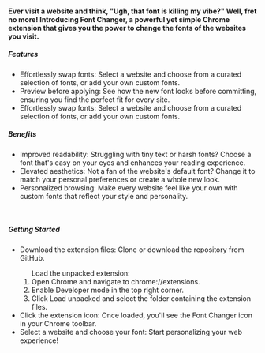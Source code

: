<h4>Ever visit a website and think, "Ugh, that font is killing my vibe?" Well, fret no more! Introducing Font Changer, a powerful yet simple Chrome extension that gives you the power to change the fonts of the websites you visit.</h4>

<h5>Features</h5>
<ul>
  <li>Effortlessly swap fonts: Select a website and choose from a curated selection of fonts, or add your own custom fonts.
</li>
<li>Preview before applying: See how the new font looks before committing, ensuring you find the perfect fit for every site.
</li>
<li>Effortlessly swap fonts: Select a website and choose from a curated selection of fonts, or add your own custom fonts.
</li>
</ul>
<h5>Benefits</h5>
<ul>
  <li>Improved readability: Struggling with tiny text or harsh fonts? Choose a font that's easy on your eyes and enhances your reading experience.
</li>
<li>Elevated aesthetics: Not a fan of the website's default font? Change it to match your personal preferences or create a whole new look.
</li>
<li>Personalized browsing: Make every website feel like your own with custom fonts that reflect your style and personality.
</li>
</ul>
<br>
<h5>Getting Started</h5>
<ul>
  <li>Download the extension files: Clone or download the repository from GitHub.</li>
  <ol>Load the unpacked extension:
    <li>Open Chrome and navigate to chrome://extensions.</li>
    <li>Enable Developer mode in the top right corner.</li>
    <li>Click Load unpacked and select the folder containing the extension files.</li>
  </ol>
  <li>Click the extension icon: Once loaded, you'll see the Font Changer icon in your Chrome toolbar.
  </li>
  <li>Select a website and choose your font: Start personalizing your web experience!
  </li>
</ul>





